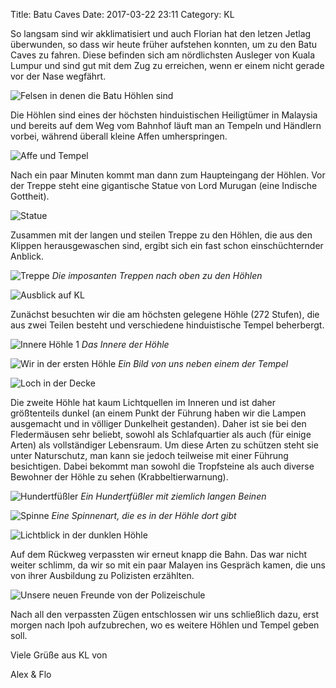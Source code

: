 Title: Batu Caves
Date: 2017-03-22 23:11
Category: KL

So langsam sind wir akklimatisiert und auch Florian hat den letzen Jetlag überwunden, so dass wir heute früher aufstehen konnten, um zu den Batu Caves zu fahren. Diese befinden sich am nördlichsten Ausleger von Kuala Lumpur und sind gut mit dem Zug zu erreichen, wenn er einem nicht gerade vor der Nase wegfährt.

![Felsen in denen die Batu Höhlen sind]({filename}/images/4_batu_mountains.jpg)

Die Höhlen sind eines der höchsten hinduistischen Heiligtümer in Malaysia und bereits auf dem Weg vom Bahnhof läuft man an Tempeln und Händlern vorbei, während überall kleine Affen umherspringen.

![Affe und Tempel]({filename}/images/4_monkey_and_temple.jpg)

Nach ein paar Minuten kommt man dann zum Haupteingang der Höhlen. Vor der Treppe steht eine gigantische Statue von Lord Murugan (eine Indische Gottheit).

![Statue]({filename}/images/4_murugan.jpg)

Zusammen mit der langen und steilen Treppe zu den Höhlen, die aus den Klippen herausgewaschen sind, ergibt sich ein fast schon einschüchternder Anblick.

![Treppe]({filename}/images/4_stairs.jpg)
*Die imposanten Treppen nach oben zu den Höhlen*

![Ausblick auf KL]({filename}/images/4_view_kl.jpg)

Zunächst besuchten wir die am höchsten gelegene Höhle (272 Stufen), die aus zwei Teilen besteht und verschiedene hinduistische Tempel beherbergt.

![Innere Höhle 1]({filename}/images/4_temples_in_cave.jpg)
*Das Innere der Höhle*

![Wir in der ersten Höhle]({filename}/images/4_us_in_cave.jpg)
*Ein Bild von uns neben einem der Tempel*

![Loch in der Decke]({filename}/images/4_ceiling_hole.jpg)

Die zweite Höhle hat kaum Lichtquellen im Inneren und ist daher größtenteils dunkel (an einem Punkt der Führung haben wir die Lampen ausgemacht und in völliger Dunkelheit gestanden). Daher ist sie bei den Fledermäusen sehr beliebt, sowohl als Schlafquartier als auch (für einige Arten) als vollständiger Lebensraum. Um diese Arten zu schützen steht sie unter Naturschutz, man kann sie jedoch teilweise mit einer Führung besichtigen. Dabei bekommt man sowohl die Tropfsteine als auch diverse Bewohner der Höhle zu sehen (Krabbeltierwarnung).

![Hundertfüßler]({filename}/images/4_centipede.jpg)
*Ein Hundertfüßler mit ziemlich langen Beinen*

![Spinne]({filename}/images/4_spider.jpg)
*Eine Spinnenart, die es in der Höhle dort gibt*

![Lichtblick in der dunklen Höhle]({filename}/images/4_light_cone.jpg)

Auf dem Rückweg verpassten wir erneut knapp die Bahn. Das war nicht weiter schlimm, da wir so mit ein paar Malayen ins Gespräch kamen, die uns von ihrer Ausbildung zu Polizisten erzählten.

![Unsere neuen Freunde von der Polizeischule]({filename}/images/4_new_friends.jpg)

Nach all den verpassten Zügen entschlossen wir uns schließlich dazu, erst morgen nach Ipoh aufzubrechen, wo es weitere Höhlen und Tempel geben soll.

Viele Grüße aus KL von

Alex & Flo
